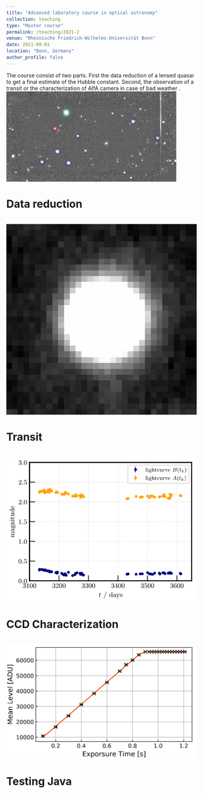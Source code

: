 ```yaml
---
title: "Advanced laboratory course in optical astronomy"
collection: teaching
type: "Master course"
permalink: /teaching/2021-2
venue: "Rheinische Friedrich-Wilhelms-Universität Bonn"
date: 2021-09-01
location: "Bonn, Germany"
author_profile: false
---
```


The course consist of two parts. First the data reduction of a lensed quasar to get a final estimate of the Hubble constant. Second, the observation of a transit or the characterization of AIfA camera in case of bad weather .
<br/><img src='/images/teaching/coadd_thumbnail.png'>

Data reduction
======
<br/><img src='/images/teaching/psf.png'>

Transit
======
<br/><img src='/images/teaching/lightcurves.png'>

CCD Characterization
======
<br/><img src='/images/teaching/darkcurrent1.png'>



Testing Java 
======